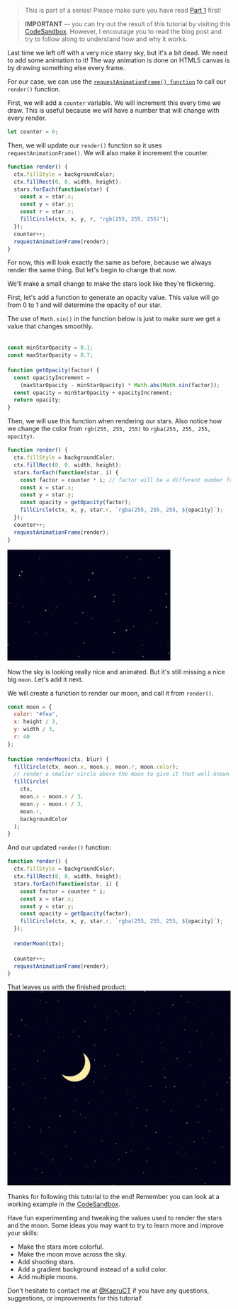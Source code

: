 <!--
.. title: How to create a starry sky using HTML5 canvas - Part 2
.. slug: how-to-create-a-starry-sky-using-html5-canvas-pt2
.. date: 2019-04-13 16:31:13 UTC-06:00
.. tags: tutorials, javascript, programming-projects, canvas
.. category: 
.. link: 
.. description: 
.. type: text
-->

>This is part of a series! Please make sure you have read [Part 1](./how-to-create-a-starry-sky-using-html5-canvas-pt1.html) first!

>**IMPORTANT** -- you can try out the result of this tutorial by visiting this [CodeSandbox](https://codesandbox.io/s/z68y1012yl?fontsize=14).
>However, I encourage you to read the blog post and try to follow along to understand how and why it works.


Last time we left off with a very nice starry sky, but it's a bit dead. We need to add some animation to it!
The way animation is done on HTML5 canvas is by drawing something else every frame.

For our case, we can use the [`requestAnimationFrame() function`](https://developer.mozilla.org/en-US/docs/Web/API/window/requestAnimationFrame) to call our `render()` function.

First, we will add a `counter` variable. We will increment this every time we draw.
This is useful because we will have a number that will change with every render.
```js
let counter = 0;
```

Then, we will update our `render()` function so it uses `requestAnimationFrame()`. We will also make it increment the counter.
```js
function render() {
  ctx.fillStyle = backgroundColor;
  ctx.fillRect(0, 0, width, height);
  stars.forEach(function(star) {
    const x = star.x;
    const y = star.y;
    const r = star.r;
    fillCircle(ctx, x, y, r, "rgb(255, 255, 255)");
  });
  counter++;
  requestAnimationFrame(render);
}
```

For now, this will look exactly the same as before, because we always render the same thing. But let's begin to change that now.

We'll make a small change to make the stars look like they're flickering.

First, let's add a function to generate an opacity value. This value will go from 0 to 1 and will determine the opacity of our star.

The use of `Math.sin()` in the function below is just to make sure we get a value that changes smoothly.
```js

const minStarOpacity = 0.1;
const maxStarOpacity = 0.7;

function getOpacity(factor) {
  const opacityIncrement =
    (maxStarOpacity - minStarOpacity) * Math.abs(Math.sin(factor));
  const opacity = minStarOpacity + opacityIncrement;
  return opacity;
}
```

Then, we will use this function when rendering our stars.
Also notice how we change the color from `rgb(255, 255, 255)` to `rgba(255, 255, 255, opacity)`.
```js
function render() {
  ctx.fillStyle = backgroundColor;
  ctx.fillRect(0, 0, width, height);
  stars.forEach(function(star, i) {
    const factor = counter * i; // factor will be a different number for every star
    const x = star.x;
    const y = star.y;
    const opacity = getOpacity(factor);
    fillCircle(ctx, x, y, star.r, `rgba(255, 255, 255, ${opacity}`);
  });
  counter++;
  requestAnimationFrame(render);
}
```
![Animated Starry Sky](/galleries/screenshots/starry/flicker.gif)

Now the sky is looking really nice and animated. But it's still missing a nice big `moon`. Let's add it next.

We will create a function to render our moon, and call it from `render()`.

```js
const moon = {
  color: "#fea",
  x: height / 3,
  y: width / 3,
  r: 40
};

function renderMoon(ctx, blur) {
  fillCircle(ctx, moon.x, moon.y, moon.r, moon.color);
  // render a smaller circle above the moon to give it that well-known moon-shape
  fillCircle(
    ctx,
    moon.x - moon.r / 3,
    moon.y - moon.r / 3,
    moon.r,
    backgroundColor
  );
}
```

And our updated `render()` function:
```js
function render() {
  ctx.fillStyle = backgroundColor;
  ctx.fillRect(0, 0, width, height);
  stars.forEach(function(star, i) {
    const factor = counter * i;
    const x = star.x;
    const y = star.y;
    const opacity = getOpacity(factor);
    fillCircle(ctx, x, y, star.r, `rgba(255, 255, 255, ${opacity}`);
  });

  renderMoon(ctx);

  counter++;
  requestAnimationFrame(render);
}
```

That leaves us with the finished product:
![Animated Starry Sky with Moon](/galleries/screenshots/starry/moon.gif)

Thanks for following this tutorial to the end! Remember you can look at a working example in the [CodeSandbox](https://codesandbox.io/s/z68y1012yl?fontsize=14).

Have fun experimenting and tweaking the values used to render the stars and the moon.
Some ideas you may want to try to learn more and improve your skills:

* Make the stars more colorful.
* Make the moon move across the sky.
* Add shooting stars.
* Add a gradient background instead of a solid color.
* Add multiple moons.

Don't hesitate to contact me at [@KaeruCT](http://twitter.com/KaeruCT) if you have any questions, suggestions, or improvements for this tutorial!